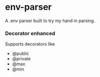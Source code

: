# env-parser
A .env parser built to try my hand in parsing.

### Decorator enhanced
Supports decorators like 
- @public
- @private
- @max
- @min